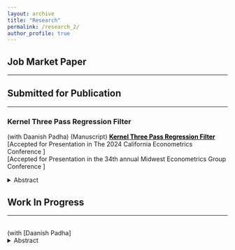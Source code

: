 ```yaml
---
layout: archive
title: "Research"
permalink: /research_2/
author_profile: true
---
```


## Job Market Paper

----------------------------------------------------------------


## Submitted for Publication

----------------------------------------------------------------
<!-- ### _**Kernel Three Pass Regression Filter**_ <br> -->
<!-- <span style="font-size:15px"> (with Daanish Padha) ()</span> -->
### **Kernel Three Pass Regression Filter** <br>
(with Daanish Padha) (Manuscript)
<a href="https://github.com/rajveerjat/rajveerjat.github.io/blob/master/files/Kernel_3PRF.pdf" target="_blank" rel="noopener noreferrer" style="color: black; font-weight:bold; text-decoration: underline;">
 Kernel Three Pass Regression Filter</a> <br>
\[Accepted for Presentation in The 2024 California Econometrics Conference \] <br>
\[Accepted for Presentation in the 34th annual Midwest Econometrics Group Conference \]

<details>
<summary>Abstract</summary>
<br>
We forecast a single time series using a high-dimensional set of predictors. When predictors share common underlying dynamics, a latent factor model estimated by the Principal Component method effectively characterizes their co-movements. These latent factors succinctly summarize the data and aid in prediction, mitigating the curse of dimensionality. However, two significant drawbacks arise: (1) not all factors may be relevant, and utilizing all of them in constructing forecasts leads to inefficiency, and (2) typical models assume a linear dependence of the target on the set of predictors, which limits accuracy. We address these issues through a novel method: Kernel Three-Pass Regression Filter. This method extends a supervised forecasting technique, the Three-Pass Regression Filter, to exclude irrelevant information and operate within an enhanced framework capable of handling nonlinear dependencies. Our method is computationally efficient and demonstrates strong empirical performance, particularly over longer forecast horizons.
</details>



## Work In Progress
----------------------------------------------------------------

<br>
<!-- ### _**[Supervised Deep Dynamic Factor Models for Forecasting]**_   -->
(with [Daanish Padha] <br>
<details>
<summary>Abstract</summary>
<br>
We forecast a single time series using a high-dimensional set of predictors. When these predictors share common underlying dynamics, an approximate latent factor model provides a powerful characterization of their co-movements \cite{bai2003}. These latent factors succinctly summarize the data and can also be used for prediction, alleviating the curse of dimensionality in high-dimensional prediction exercises, see \cite{sw}. However, forecasting using these latent factors suffers from two potential drawbacks. First, not all-pervasive factors among the set of predictors may be relevant, and using all of them can lead to inefficient forecasts. The second shortcoming is the assumption of linear dependence of predictors on the underlying factors. The first issue can be addressed by using some form of supervision, which leads to omitting irrelevant information. The second issue can alleviated by allowing non-linear dependence of predictors on factors. We use supervised deep dynamic factor models to learn the non-linear latent factor structure in the data. We compare the forecasting performance of our method against the competing approaches in the literature.

</details>


